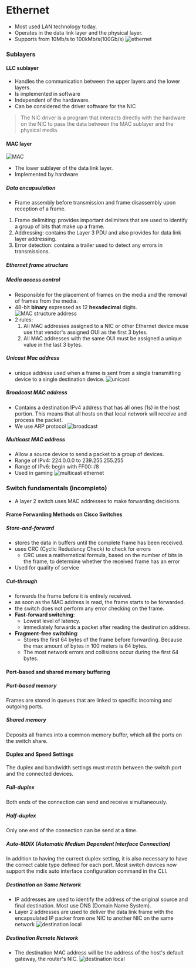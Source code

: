 Ethernet
===
* Most used LAN technology today.
* Operates in the data link layer and the physical layer.
* Supports from 10Mb/s to 100kMb/s(100Gb/s)
![ethernet][ethernet]

### Sublayers

#### LLC sublayer
* Handles the communication between the upper layers and the lower layers.
* Is implemented in software
* Independent of the hardaware.
* Can be considered the driver software for the NIC
> The NIC driver is a program that interacts directly with the hardware on the NIC to pass the data between the MAC sublayer and the physical media.

#### MAC layer
![MAC][MAC]
* The lower sublayer of the data link layer.
* Implemented by hardware
##### Data encapsulation
* Frame assembly before transmission and frame disassembly upon reception of a frame.
1. Frame delimiting: provides important delimiters that are used to identify a group of bits that make up a frame.
2. Addressing: contains the Layer 3 PDU and also provides for data link layer addressing.
3. Error detection: contains a trailer used to detect any errors in transmissions.
##### Ethernet frame structure

##### Media access control
* Responsible for the placement of frames on the media and the removal of frames from the media. 
* 48-bit **binary** expressed as 12 **hexadecimal** digits.
![MAC structure address][MACstruct]
* 2 rules:
  1. All MAC addresses assigned to a NIC or other Ethernet device muse use that vendor's assigned OUI as the first 3 bytes.
  2. All MAC addresses with the same OUI must be assigned a unique value in the last 3 bytes.
##### Unicast Mac address
  * unique address used when a frame is sent from a single transmitting device to a single destination device.
![unicast][unicast]

##### Broadcast MAC address
* Contains a destination IPv4 address that has all ones (1s) in the host portion. This means that all hosts on that local network will receive and process the packet.
* We use ARP protocol
![broadcast][broadcast]

##### Multicast MAC address
* Allow a source device to send a packet to a group of devices.
* Range of IPv4: 224.0.0.0 to 239.255.255.255
* Range of IPv6: begin with FF00::/8
* Used in gaming
![multicast ethernet][multicast]


### Switch fundamentals (incompleto)
* A layer 2 switch uses MAC addresses to make forwarding decisions.
#### Frame Forwarding Methods on Cisco Switches
##### Store-and-forward
* stores the data in buffers until the complete frame has been received.
* uses CRC (Cyclic Redudancy Check) to check for errors
  * CRC uses a mathematical formula, based on the number of bits in the frame, to determine whether the received frame has an error
* Used for quality of service
##### Cut-through
* forwards the frame before it is entirely received.
* as soon as the MAC address is read, the frame starts to be forwarded.
* the switch does not perform any error checking on the frame.
* **Fast-forward switching**:
  * Lowest level of latency.
  * immediately forwards a packet after reading the destination address.
* **Fragment-free switching**:
  * Stores the first 64 bytes of the frame before forwarding. Because the max amount of bytes in 100 meters is 64 bytes.
  * The most network errors and collisions occur during the first 64 bytes.

#### Port-based and shared memory buffering
##### Port-based memory
Frames are stored in queues that are linked to specific incoming and outgoing ports.
##### Shared memory
Deposits all frames into a common memory buffer, which all the ports on the switch share.

#### Duplex and Speed Settings
The duplex and bandwidth settings must match between the switch port and the connected devices.
##### Full-duplex
Both ends of the connection can send and receive simultaneously.
##### Half-duplex
Only one end of the connection can be send at a time.

##### Auto-MDIX (Automatic Medium Dependent Interface Connection)
In addition to having the currect duplex setting, it is also necessary to have the correct cable type defined for each port. Most switch devices now support the mdix auto interface configuration command in the CLI.

##### Destination on Same Network
* IP addresses are used to identify the address of the original source and final destination. Most use DNS (Domain Name System).
* Layer 2 addresses are used to deliver the data link frame with the encapsulated IP packer from one NIC to another NIC on the same network
![destination local][local]

##### Destination Remote Network
* The destination MAC address will be the address of the host's default gateway, the router's NIC.
![destination local][remote]


[ethernet]: ../img/ethernet_ethernet.png
[MAC]: ../img/ethernet_MAC.png
[MACstruct]: ../img/ethernet_MACstruct.png
[unicast]: ../img/ethernet_unicast.png
[broadcast]: ../img/ethernet_broadcast.png
[multicast]: ../img/ethernet_multicast.png
[local]: ../img/ethernet_local.png
[remote]: ../img/ethernet_remote.png
